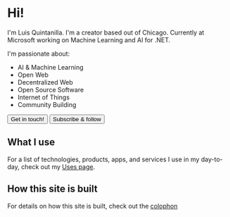 # Hi!

I'm Luis Quintanilla. I'm a creator based out of Chicago. Currently at Microsoft working on Machine Learning and AI for .NET. 

I'm passionate about:

- AI & Machine Learning
- Open Web
- Decentralized Web
- Open Source Software
- Internet of Things
- Community Building

<a href="/contact"><button type="button" class="btn btn-dark">Get in touch!</button></a>
<a href="/feed"><button type="button" class="btn btn-dark">Subscribe & follow</button></a>

## What I use

For a list of technologies, products, apps, and services I use in my day-to-day, check out my [Uses page](/uses).

## How this site is built

For details on how this site is built, check out the [colophon](/colophon)
